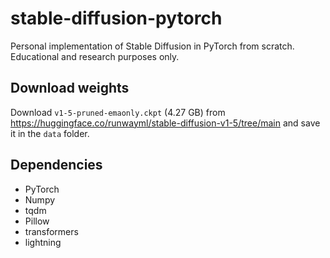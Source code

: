# stable-diffusion-pytorch
Personal implementation of Stable Diffusion in PyTorch from scratch. Educational and research purposes only.

## Download weights

Download `v1-5-pruned-emaonly.ckpt` (4.27 GB) from https://huggingface.co/runwayml/stable-diffusion-v1-5/tree/main and save it in the `data` folder.

## Dependencies

- PyTorch
- Numpy
- tqdm
- Pillow
- transformers
- lightning